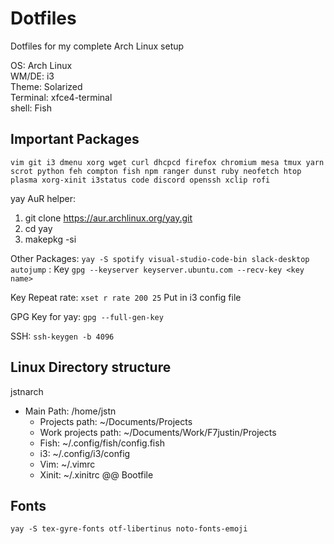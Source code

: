 # Dotfiles

Dotfiles for my complete Arch Linux setup

OS: Arch Linux<br>
WM/DE: i3<br>
Theme: Solarized<br>
Terminal: xfce4-terminal<br>
shell: Fish

## Important Packages
`vim git i3 dmenu xorg wget curl dhcpcd firefox chromium mesa tmux yarn scrot python feh compton fish npm ranger dunst ruby neofetch htop plasma xorg-xinit i3status code discord openssh xclip rofi`

yay AuR helper: 
1. git clone https://aur.archlinux.org/yay.git
2. cd yay
3. makepkg -si

Other Packages: `yay -S spotify visual-studio-code-bin slack-desktop autojump` : Key `gpg --keyserver keyserver.ubuntu.com --recv-key <key name>`

Key Repeat rate: `xset r rate 200 25` Put in i3 config file

GPG Key for yay: `gpg --full-gen-key`

SSH: `ssh-keygen -b 4096` 
 
## Linux Directory structure
jstnarch<br>
- Main Path: /home/jstn
  - Projects path: ~/Documents/Projects
  - Work projects path: ~/Documents/Work/F7justin/Projects
  - Fish: ~/.config/fish/config.fish
  - i3: ~/.config/i3/config
  - Vim: ~/.vimrc
  - Xinit: ~/.xinitrc @@ Bootfile

## Fonts
`yay -S tex-gyre-fonts otf-libertinus noto-fonts-emoji`
